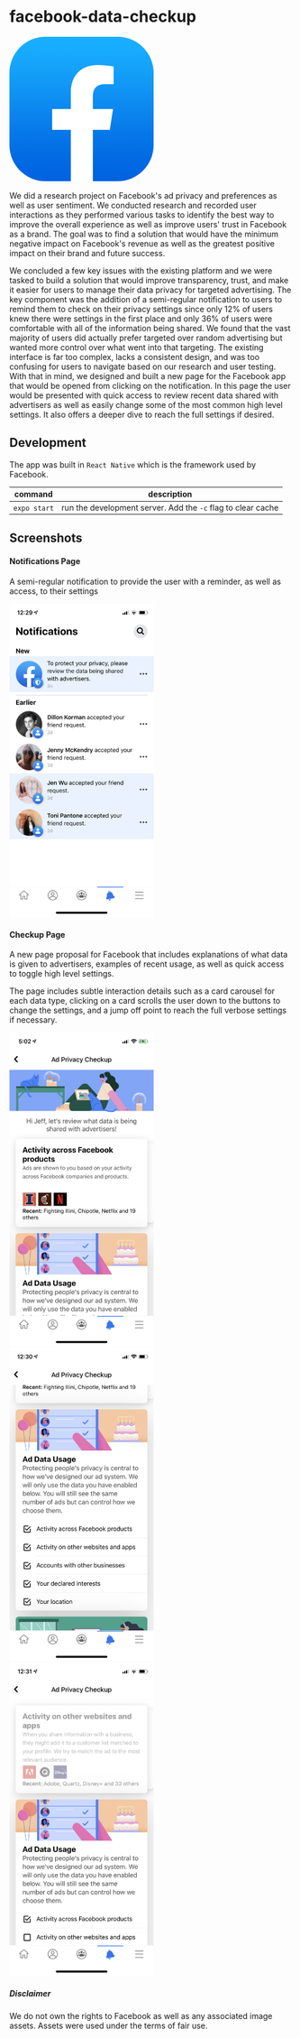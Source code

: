 # facebook-data-checkup

<img src="assets/icon.png#rounded" style="border-radius: 25%; overflow: hidden;" width="256"/>

We did a research project on Facebook's ad privacy and preferences as well as user sentiment. We conducted research and recorded user interactions as they performed various tasks to identify the best way to improve the overall experience as well as improve users' trust in Facebook as a brand. The goal was to find a solution that would have the minimum negative impact on Facebook's revenue as well as the greatest positive impact on their brand and future success.

We concluded a few key issues with the existing platform and we were tasked to build a solution that would improve transparency, trust, and make it easier for users to manage their data privacy for targeted advertising. The key component was the addition of a semi-regular notification to users to remind them to check on their privacy settings since only 12% of users knew there were settings in the first place and only 36% of users were comfortable with all of the information being shared. We found that the vast majority of users did actually prefer targeted over random advertising but wanted more control over what went into that targeting. The existing interface is far too complex, lacks a consistent design, and was too confusing for users to navigate based on our research and user testing. With that in mind, we designed and built a new page for the Facebook app that would be opened from clicking on the notification. In this page the user would be presented with quick access to review recent data shared with advertisers as well as easily change some of the most common high level settings. It also offers a deeper dive to reach the full settings if desired.

## Development

The app was built in `React Native` which is the framework used by Facebook.

| command      | description                                                  |
| ------------ | ------------------------------------------------------------ |
| `expo start` | run the development server. Add the `-c` flag to clear cache |

## Screenshots

#### Notifications Page

A semi-regular notification to provide the user with a reminder, as well as access, to their settings

<img src="README/notifications-page.png" width="256"/>

#### Checkup Page

A new page proposal for Facebook that includes explanations of what data is given to advertisers, examples of recent usage, as well as quick access to toggle high level settings.

The page includes subtle interaction details such as a card carousel for each data type, clicking on a card scrolls the user down to the buttons to change the settings, and a jump off point to reach the full verbose settings if necessary.

<img src="README/checkup-page.png" width="256"/>

<img src="README/quick-controls.png" width="256"/>

<img src="README/data-management.png" width="256"/>

##### Disclaimer

We do not own the rights to Facebook as well as any associated image assets. Assets were used under the terms of fair use.

